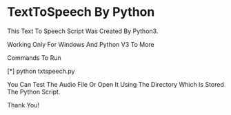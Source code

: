 # TextToSpeech By Python

This Text To Speech Script Was Created By Python3.

Working Only For Windows And Python V3 To More

Commands To Run

[*] python txtspeech.py

You Can Test The Audio File Or Open It Using The Directory Which Is Stored The Python Script.

Thank You!
